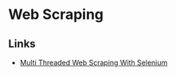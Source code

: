 # Web Scraping

## Links
- [Multi Threaded Web Scraping With Selenium](https://blog.devgenius.io/multi-threaded-web-scraping-with-selenium-dbcfb0635e83)